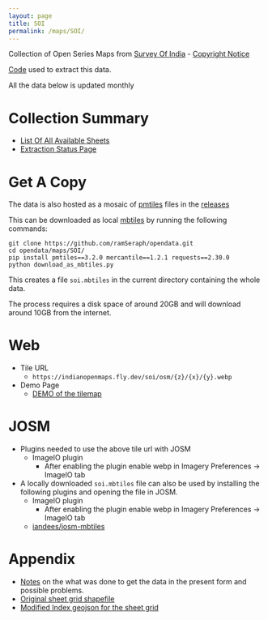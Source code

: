 ```yaml
---
layout: page
title: SOI
permalink: /maps/SOI/
---
```


Collection of Open Series Maps from [Survey Of India](https://onlinemaps.surveyofindia.gov.in) -  [Copyright Notice](https://surveyofindia.gov.in/pages/copyright-policy)

[Code](https://github.com/ramSeraph/opendata/tree/master/maps/SOI) used to extract this data.

All the data below is updated monthly

# Collection Summary
* [List Of All Available Sheets](sheets)
* [Extraction Status Page](status)

# Get A Copy
The data is also hosted as a mosaic of [pmtiles](https://protomaps.com/docs/pmtiles) files in the [releases](https://github.com/ramSeraph/opendata/releases/tag/soi-latest)

This can be downloaded as local [mbtiles](https://docs.mapbox.com/help/glossary/mbtiles/) by running the following commands:


```
git clone https://github.com/ramSeraph/opendata.git
cd opendata/maps/SOI/
pip install pmtiles==3.2.0 mercantile==1.2.1 requests==2.30.0
python download_as_mbtiles.py

```


This creates a file `soi.mbtiles` in the current directory containing the whole data.

The process requires a disk space of around 20GB and will download around 10GB from the internet.

# Web
* Tile URL
  * `https://indianopenmaps.fly.dev/soi/osm/{z}/{x}/{y}.webp`
* Demo Page
  * [DEMO of the tilemap](compare)

# JOSM
* Plugins needed to use the above tile url with JOSM
  * ImageIO plugin
    * After enabling the plugin enable webp in Imagery Preferences -> ImageIO tab
* A locally downloaded `soi.mbtiles` file can also be used by installing the following plugins and opening the file in JOSM.
  * ImageIO plugin
    * After enabling the plugin enable webp in Imagery Preferences -> ImageIO tab
  * [iandees/josm-mbtiles](https://github.com/iandees/josm-mbtiles)

# Appendix
* [Notes](notes) on the what was done to get the data in the present form and possible problems.
* [Original sheet grid shapefile](https://github.com/ramSeraph/opendata/releases/download/soi-ancillary/OSM_SHEET_INDEX.zip)
* [Modified Index geojson for the sheet grid](https://github.com/ramSeraph/opendata/releases/download/soi-ancillary/index.geojson)
